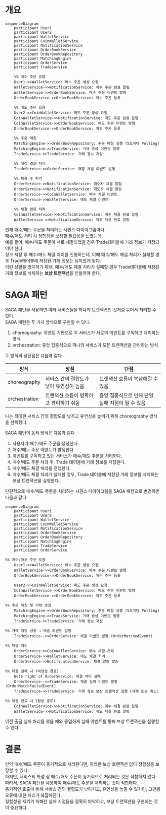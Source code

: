 # 개요
```mermaid
sequenceDiagram
    participant User1
    participant User2
    participant WalletService
    participant CoinWalletService
    participant NotificationService
    participant OrderBookService
    participant OrderBookRepository
    participant MatchingEngine
    participant OrderService
    participant TradeService
    
    %% 매수 주문 흐름
    User1->>WalletService: 매수 주문 생성 요청
    WalletService->>NotificationService: 매수 주문 완료 알림
    WalletService->>OrderBookService: 매수 주문 이벤트 발행
    OrderBookService->>OrderBookService: 매수 주문 등록
    
    %% 매도 주문 흐름
    User2->>CoinWalletService: 매도 주문 생성 요청
    CoinWalletService->>NotificationService: 매도 주문 완료 알림
    CoinWalletService->>OrderBookService: 매도 주문 이벤트 발행
    OrderBookService->>OrderBookService: 매도 주문 등록
    
    %% 주문 매칭
    MatchingEngine->>OrderBookRepository: 주문 매칭 실행 (5초마다 Polling)
    MatchingEngine->>TradeService: 거래 생성 이벤트 발행
    TradeService->>TradeService: 거래 정보 저장
    
    %% 매칭 결과 처리
    TradeService->>OrderService: 매칭 체결 이벤트 발행
    
    %% 체결 후 처리
    OrderService->>NotificationService: 매수자 체결 알림
    OrderService->>NotificationService: 매도자 체결 알림
    OrderService->>CoinWalletService: 매수 체결 이벤트
    OrderService->>WalletService: 매도 체결 이벤트
    
    %% 체결 완료 처리
    CoinWalletService->>NotificationService: 매수 체결 완료 알림
    WalletService->>NotificationService: 매도 체결 완료 알림
```
현재 매수/매도 주문을 처리하는 시퀀스 다이어그램이다. <br>
매수/매도 처리 시 정합성을 보장할 필요성을 느꼈는데, <br>
예를 들어, 매수/매도 주문이 서로 체결되었을 경우 Trade테이블에 거래 정보가 저장되어야 한다. <br>
정보 저장 후 매수/매도 체결 처리를 진행하는데, 이때 매수/매도 체결 처리가 실패할 경우 Trade테이블에 저장된 거래 정보는 남아있게 된다. <br>
이런 상황을 방지하기 위해, 매수/매도 체결 처리가 실패할 경우 Trade테이블에 저장된 거래 정보를 삭제하는 **보상 트랜잭션**을 만들어야 한다. <br>

# SAGA 패턴
SAGA 패턴을 사용하면 여러 서비스들을 하나의 트랜잭션인 것처럼 묶어서 처리할 수 있다. <br>
SAGA 패턴은 두 가지 방식으로 구현할 수 있다. <br>
1. choreography: 이벤트 기반으로 각 서비스가 서로의 이벤트를 구독하고 처리하는 방식
2. orchestration: 중앙 집중식으로 하나의 서비스가 모든 트랜잭션을 관리하는 방식

두 방식의 장단점은 다음과 같다. <br>

| 방식          | 장점                                         | 단점                                         |
|---------------|--------------------------------------------|--------------------------------------------|
| choreography  | 서비스 간의 결합도가 낮아 유연성이 높음          | 트랜잭션 흐름이 복잡해질 수 있음                |
| orchestration | 트랜잭션 흐름이 명확하고 관리하기 쉬움          | 중앙 집중식으로 인해 단일 실패 지점이 될 수 있음 |
나는 최대한 서비스 간의 결합도를 낮추고 유연성을 높이기 위해 choreography 방식을 선택했다. <br>

SAGA 패턴의 동작 방식은 다음과 같다. <br>
1. 사용자가 매수/매도 주문을 생성한다.
2. 매수/매도 주문 이벤트가 발생한다.
3. 이벤트를 구독하고 있는 서비스가 매수/매도 주문을 처리한다.
4. 매수/매도 주문 처리 후, Trade 테이블에 거래 정보를 저장한다.
5. 매수/매도 체결 처리를 진행한다.
6. 매수/매도 체결 처리가 실패할 경우, Trade 테이블에 저장된 거래 정보를 삭제하는 보상 트랜잭션을 실행한다.

단편적으로 매수/매도 주문을 처리하는 시퀀스 다이어그램을 SAGA 패턴으로 변경하면 다음과 같다. <br>
```mermaid
sequenceDiagram
    participant User1
    participant User2
    participant WalletService
    participant CoinWalletService
    participant NotificationService
    participant OrderBookService
    participant OrderBookRepository
    participant MatchingEngine
    participant TradeService
    participant OrderService

%% 매수/매도 주문 흐름
    User1->>WalletService: 매수 주문 생성 요청
    WalletService->>OrderBookService: 매수 주문 이벤트 발행
    OrderBookService->>OrderBookService: 매수 주문 등록

    User2->>CoinWalletService: 매도 주문 생성 요청
    CoinWalletService->>OrderBookService: 매도 주문 이벤트 발행
    OrderBookService->>OrderBookService: 매도 주문 등록

%% 주문 매칭 및 거래 생성
    MatchingEngine->>OrderBookRepository: 주문 매칭 실행 (5초마다 Polling)
    MatchingEngine->>TradeService: 거래 생성 이벤트 발행
    TradeService->>TradeService: 거래 정보 저장

%% 거래 저장 성공 → 체결 이벤트 발행
    TradeService-->>OrderService: 체결 이벤트 발행 (OrderMatchedEvent)

%% 체결 처리
    OrderService->>CoinWalletService: 매수 체결 처리
    OrderService->>WalletService: 매도 체결 처리
    OrderService->>NotificationService: 체결 알림 발송

%% 체결 실패 시 (비정상 경로)
    Note right of OrderService: 체결 처리 실패
    OrderService-->>TradeService: 체결 실패 이벤트 발행 (OrderMatchFailedEvent)
    TradeService->>TradeService: 거래 정보 보상 트랜잭션 실행 (삭제 또는 취소)

%% 체결 완료 시 (정상 경로)
    CoinWalletService->>NotificationService: 매수 체결 완료 알림
    WalletService->>NotificationService: 매도 체결 완료 알림
```
이전 출금 실패 처리를 했을 때와 동일하게 실패 이벤트를 통해 보상 트랜잭션을 실행할 수 있다. <br>

# 결론
만약 매수/매도 주문이 동기적으로 처리된다면, 이러한 보상 트랜잭션 없이 정합성을 보장할 수 있다. <br>
하지만, 서비스의 특성 상 매수/매도 주문이 동기적으로 처리되는 것은 적합하지 않다. <br>
따라서, SAGA 패턴을 사용하여 매수/매도 주문을 처리하는 것이 적합하다. <br>
동기적인 호출에 비해 서비스 간의 결합도가 낮아지고, 유연성을 높일 수 있지만, 그만큼 오류에 대한 처리가 복잡해진다. <br>
정합성을 지키기 위해선 실패 지점들을 정확히 파악하고, 보상 트랜잭션을 구현하는 것이 중요하다. <br>
